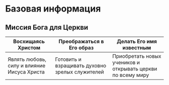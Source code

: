 # Базовая информация

## Миссия Бога для Церкви
|  Восхищаясь Христом        |  Преображаться в Его образ       | Делать Его имя известным     |
|-------------------------   |--------------------------------  |------------------------------|
|  Являть любовь, силу и влияние Иисуса Христа| Готовить и взращивать духовно зрелых служителей                            | Приобретать новых учеников и открывать церкви по всему миру                             | 

